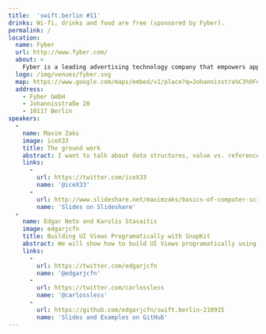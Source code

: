 ```yaml
---
title:  'swift.berlin #11'
drinks: Wi-fi, drinks and food are free (sponsored by Fyber).
permalink: /
location:
  name: Fyber
  url: http://www.fyber.com/
  about: >
    Fyber is a leading advertising technology company that empowers app developers to execute smart monetization strategies.
  logo: /img/venues/fyber.svg
  map: https://www.google.com/maps/embed/v1/place?q=Johannisstra%C3%9Fe%2020%2C%20Berlin%2C%20Germany&key=AIzaSyCjTjlx3dtYCMkR7xQklFA1w0K36eNduPw
  address:
    - Fyber GmbH
    - Johannisstraße 20
    - 10117 Berlin
speakers:
  -
    name: Maxim Zaks
    image: iceX33
    title: The ground work
    abstract: I want to talk about data structures, value vs. reference type and maybe even singleton pattern.
    links:
      -
        url: https://twitter.com/iceX33
        name: '@iceX33'
      -
        url: http://www.slideshare.net/maximzaks/basics-of-computer-science-53052213
        name: 'Slides on Slideshare'
  -
    name: Edgar Neto and Karolis Stasaitis
    image: edgarjcfn
    title: Building UI Views Programatically with SnapKit
    abstract: We will show how to build UI Views programatically using SnapKit's DSL instead of Interface Builder. We will also expand the discussion about reuse of graphical components through composition (instead of inheritance).
    links:
      -
        url: https://twitter.com/edgarjcfn
        name: '@edgarjcfn'
      -
        url: https://twitter.com/carlossless
        name: '@carlossless'
      -
        url: https://github.com/edgarjcfn/swift.berlin-210915
        name: 'Slides and Examples on GitHub'
---
```

